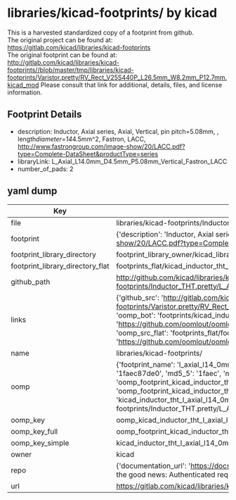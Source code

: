# libraries/kicad-footprints/ by kicad  
This is a harvested standardized copy of a footprint from github.  
The original project can be found at:  
https://gitlab.com/kicad/libraries/kicad-footprints  
The original footprint can be found at:
http://gitlab.com/kicad/libraries/kicad-footprints//blob/master/tmp/libraries/kicad-footprints/Varistor.pretty/RV_Rect_V25S440P_L26.5mm_W8.2mm_P12.7mm.kicad_mod
Please consult that link for additional, details, files, and license information.  
## Footprint Details
* description: Inductor, Axial series, Axial, Vertical, pin pitch=5.08mm, , length*diameter=14*4.5mm^2, Fastron, LACC, http://www.fastrongroup.com/image-show/20/LACC.pdf?type=Complete-DataSheet&productType=series  
* libraryLink: L_Axial_L14.0mm_D4.5mm_P5.08mm_Vertical_Fastron_LACC  
* number_of_pads: 2  
## yaml dump  
| Key | Value |  
| --- | --- |  
| file | libraries/kicad-footprints/Inductor_THT.pretty/L_Axial_L14.0mm_D4.5mm_P5.08mm_Vertical_Fastron_LACC.kicad_mod |  
| footprint | {'description': 'Inductor, Axial series, Axial, Vertical, pin pitch=5.08mm, , length*diameter=14*4.5mm^2, Fastron, LACC, http://www.fastrongroup.com/image-show/20/LACC.pdf?type=Complete-DataSheet&productType=series', 'libraryLink': 'L_Axial_L14.0mm_D4.5mm_P5.08mm_Vertical_Fastron_LACC', 'number_of_pads': 2} |  
| footprint_library_directory | footprint_library_owner/kicad_libraries/kicad-footprints/ |  
| footprint_library_directory_flat | footprints_flat/kicad_inductor_tht_l_axial_l14_0mm_d4_5mm_p5_08mm_vertical_fastron_lacc/working |  
| github_path | http://github.com/kicad/libraries/kicad-footprints//blob/master/tmp/libraries/kicad-footprints/Inductor_THT.pretty/L_Axial_L14.0mm_D4.5mm_P5.08mm_Vertical_Fastron_LACC.kicad_mod |  
| links | {'github_src': 'http://gitlab.com/kicad/libraries/kicad-footprints//blob/master/tmp/libraries/kicad-footprints/Varistor.pretty/RV_Rect_V25S440P_L26.5mm_W8.2mm_P12.7mm.kicad_mod', 'github_src_repo': 'https://gitlab.com/kicad/libraries/kicad-footprints', 'oomp_bot': 'footprints/kicad_inductor_tht_l_axial_l14_0mm_d4_5mm_p5_08mm_vertical_fastron_lacc/working', 'oomp_bot_github': 'https://github.com/oomlout/oomlout_oomp_footprint_bot/tree/main/footprints/kicad_inductor_tht_l_axial_l14_0mm_d4_5mm_p5_08mm_vertical_fastron_lacc/working', 'oomp_src_flat': 'footprints_flat/footprints_flat/kicad_inductor_tht_l_axial_l14_0mm_d4_5mm_p5_08mm_vertical_fastron_lacc/working', 'oomp_src_flat_github': 'https://github.com/oomlout/oomlout_oomp_footprint_src/tree/main/footprints_flat/kicad_inductor_tht_l_axial_l14_0mm_d4_5mm_p5_08mm_vertical_fastron_lacc/working'} |  
| name | libraries/kicad-footprints/ |  
| oomp | {'footprint_name': 'l_axial_l14_0mm_d4_5mm_p5_08mm_vertical_fastron_lacc', 'library_name': 'inductor_tht', 'md5': '1faec87de0076a0d0c2c8a54cb96ed3c', 'md5_10': '1faec87de0', 'md5_5': '1faec', 'md5_6': '1faec8', 'oomp_key': 'oomp_kicad_inductor_tht_l_axial_l14_0mm_d4_5mm_p5_08mm_vertical_fastron_lacc', 'oomp_key_extra': 'oomp_footprint_kicad_inductor_tht_l_axial_l14_0mm_d4_5mm_p5_08mm_vertical_fastron_lacc', 'oomp_key_full': 'oomp_footprint_kicad_inductor_tht_l_axial_l14_0mm_d4_5mm_p5_08mm_vertical_fastron_lacc_1faec8', 'oomp_key_simple': 'kicad_inductor_tht_l_axial_l14_0mm_d4_5mm_p5_08mm_vertical_fastron_lacc', 'original_filename': 'libraries/kicad-footprints/Inductor_THT.pretty/L_Axial_L14.0mm_D4.5mm_P5.08mm_Vertical_Fastron_LACC.kicad_mod', 'owner_name': 'kicad'} |  
| oomp_key | oomp_kicad_inductor_tht_l_axial_l14_0mm_d4_5mm_p5_08mm_vertical_fastron_lacc |  
| oomp_key_full | oomp_footprint_kicad_inductor_tht_l_axial_l14_0mm_d4_5mm_p5_08mm_vertical_fastron_lacc |  
| oomp_key_simple | kicad_inductor_tht_l_axial_l14_0mm_d4_5mm_p5_08mm_vertical_fastron_lacc |  
| owner | kicad |  
| repo | {'documentation_url': 'https://docs.github.com/rest/overview/resources-in-the-rest-api#rate-limiting', 'message': "API rate limit exceeded for 84.66.173.59. (But here's the good news: Authenticated requests get a higher rate limit. Check out the documentation for more details.)"} |  
| url | https://gitlab.com/kicad/libraries/kicad-footprints |  

